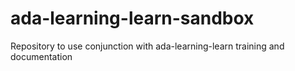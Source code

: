 # ada-learning-learn-sandbox
Repository to use conjunction with ada-learning-learn training and documentation
